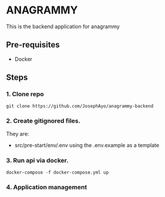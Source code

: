 # ANAGRAMMY

This is the backend application for anagrammy

## Pre-requisites
* Docker

## Steps

### 1. Clone repo

```
git clone https://github.com/JosephAyo/anagrammy-backend
```

### 2. Create gitignored files.
They are:
- src/pre-start/env/.env using the .env.example as a template

### 3. Run api via docker.

```
docker-compose -f docker-compose.yml up
```

### 4. Application management